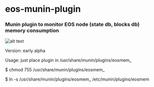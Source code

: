 # eos-munin-plugin

### Munin plugin to monitor EOS node (state db, blocks db) memory consumption
![alt text](http://url/to/img.png)

Version: early alpha

Usage: just place plugin in /usr/share/munin/plugins/eosmem_

$ chmod 755 /usr/share/munin/plugins/eosmem_

$ ln -s /usr/share/munin/plugins/eosmem_ /etc/munin/plugins/eosmem

